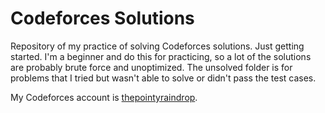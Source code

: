 # Codeforces Solutions

Repository of my practice of solving Codeforces solutions. Just getting started. I'm a beginner and do this for practicing, so a lot of the solutions are probably brute force and unoptimized. The unsolved folder is for problems that I tried but wasn't able to solve or didn't pass the test cases.

My Codeforces account is [thepointyraindrop](https://codeforces.com/profile/thepointyraindrop).
